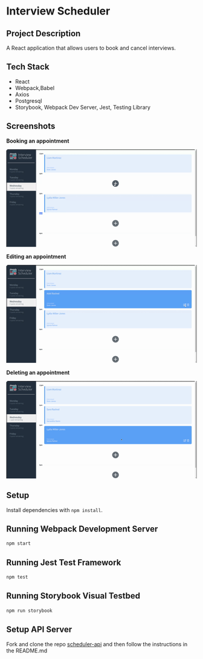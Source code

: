 # Interview Scheduler
## Project Description
A React application that allows users to book and cancel interviews.

## Tech Stack
* React
* Webpack,Babel
* Axios
* Postgresql
* Storybook, Webpack Dev Server, Jest, Testing Library

## Screenshots
**Booking an appointment**

!["Booking an Appointment"](./screenshots/booking.gif)

**Editing an appointment**

![Editing an Appointment](./screenshots/editing.gif)

**Deleting an appointment**

![Deleting an appointment](./screenshots/deleting.gif)





## Setup

Install dependencies with `npm install`.

## Running Webpack Development Server

```sh
npm start
```

## Running Jest Test Framework

```sh
npm test
```

## Running Storybook Visual Testbed

```sh
npm run storybook
```

## Setup API Server
Fork and clone the repo [scheduler-api](https://github.com/AdelRashed97/scheduler-api) and then follow the instructions in the README.md
